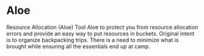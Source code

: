 # Aloe

Resource Allocation (Aloe) Tool 
Aloe to protect you from resource allocation errors and provide an easy way to put resources in buckets.
Original intent is to organize backpacking trips. There is a need to minimize what is brought while ensuring all the essentials end up at camp.